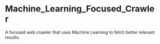 # Machine_Learning_Focused_Crawler
A focused web crawler that uses Machine Learning to fetch better relevant results.
